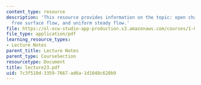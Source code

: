 ```yaml
---
content_type: resource
description: 'This resource provides information on the topic: open channel flow or
  free surface flow, and uniform steady flow.'
file: https://ol-ocw-studio-app-production.s3.amazonaws.com/courses/1-060-engineering-mechanics-ii-spring-2006/7c3f510d33597667ad6a1d1048c620b9_lecture23.pdf
file_type: application/pdf
learning_resource_types:
- Lecture Notes
parent_title: Lecture Notes
parent_type: CourseSection
resourcetype: Document
title: lecture23.pdf
uid: 7c3f510d-3359-7667-ad6a-1d1048c620b9
---
```

